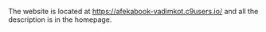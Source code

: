 The website is located at https://afekabook-vadimkot.c9users.io/ and all the description is in the homepage.
